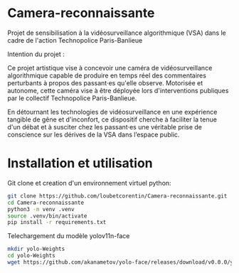 # Camera-reconnaissante
Projet de sensibilisation à la vidéosurveillance algorithmique (VSA) dans le cadre de l'action Technopolice Paris-Banlieue

Intention du projet : 

Ce projet artistique vise à concevoir une caméra de vidéosurveillance algorithmique capable de produire en temps réel des commentaires perturbants à propos des passant·es qu'elle observe. Motorisée et autonome, cette caméra vise à être déployée lors d'interventions publiques par le collectif Technopolice Paris-Banlieue.

En détournant les technologies de vidéosurveillance en une expérience tangible de gêne et d'inconfort, ce dispositif cherche à faciliter la tenue d'un débat et à susciter chez les passant·es une véritable prise de conscience sur les dérives de la VSA dans l’espace public.

# Installation et utilisation 

Git clone et creation d'un environnement virtuel python:

```bash
git clone https://github.com/loubetcorentin/Camera-reconnaissante.git
cd Camera-reconnaissante
python3 -m venv .venv
source .venv/bin/activate
pip install -r requirements.txt
```

Telechargement du modèle yolov11n-face

```bash
mkdir yolo-Weights
cd yolo-Weights
wget https://github.com/akanametov/yolo-face/releases/download/v0.0.0/yolov11n-face.pt
```
